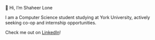 👋 Hi, I’m Shaheer Lone

I am a Computer Science student studying at York University, actively seeking co-op and internship opportunities.

Check me out on [LinkedIn](https://www.linkedin.com/in/shaheer-lone-435321196/)!
